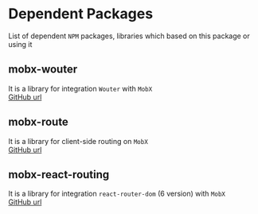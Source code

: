 # Dependent Packages

List of dependent `NPM` packages, libraries which based on this package or using it   

## mobx-wouter  

It is a library for integration `Wouter` with `MobX`   
[GitHub url](https://github.com/js2me/mobx-wouter)  

## mobx-route  

It is a library for client-side routing on `MobX`  
[GitHub url](https://github.com/js2me/mobx-route)   

## mobx-react-routing  

It is a library for integration `react-router-dom` (6 version) with `MobX`   
[GitHub url](https://github.com/js2me/mobx-react-routing)  

